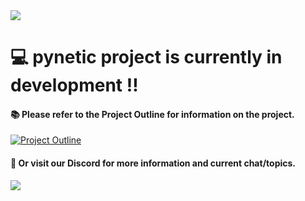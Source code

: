 <a href="https://github.com/Jabbey92/pynetic" align="center">
  <img src="https://p.kindpng.com/picc/s/713-7136196_python-logo-clipart-python-head-programming-python-png.png" align="center">
</a>

# 💻 pynetic project is currently in **development** ‼️

#### 📚 Please refer to the Project Outline for information on the project.
[![Project Outline](https://img.shields.io/badge/Made%20with-Markdown-1f425f.svg)](Project%20Outline.md)
#### 🔗 Or visit our Discord for more information and current chat/topics.
<a href="https://discord.gg/c8VYZnKWdY"><img src="https://img.shields.io/badge/Discord-5865F2?style=for-the-badge&logo=discord&logoColor=white" /></a>
